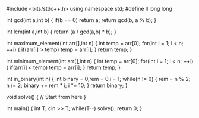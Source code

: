 #include <bits/stdc++.h>
using namespace std;
#define ll long long

int gcd(int a,int b) {
	if(b == 0) 
		return a;
	return gcd(b, a % b);
}

int lcm(int a,int b) {
	return (a / gcd(a,b) * b);
}

int maximum_element(int arr[],int n) {
	int temp = arr[0];
	for(int i = 1; i < n; ++i) {
		if(arr[i] > temp) temp = arr[i];
	}
	return temp;
}

int minimum_element(int arr[],int n) {
	int temp = arr[0];
	for(int i = 1; i < n; ++i) {
		if(arr[i] < temp) temp = arr[i];
	}
	return temp;
}

int in_binary(int n) {
	int binary = 0,rem = 0,i = 1;
	while(n != 0) {
		rem = n % 2;
		n /= 2;
		binary += rem * i;
		i *= 10;
	}
	return binary;
}


void solve() {
	// Start from here
}

int main() {
	int T;
	cin >> T;
	while(T--)
		solve();
	return 0;
}
